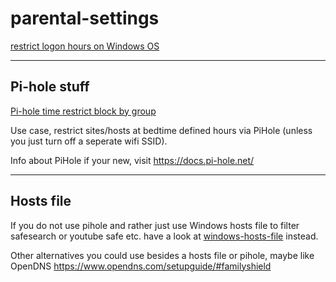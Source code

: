 <!-- Owner source https://github.com/lz-eng/parental-settings -->

# parental-settings

[restrict logon hours on Windows OS](/windows_logon_hours)


----

## Pi-hole stuff

[Pi-hole time restrict block by group](https://github.com/lz-eng/pihole/tree/main/time-restrict-block-by-group)


Use case, restrict sites/hosts at bedtime defined hours via PiHole (unless you just turn off a seperate wifi SSID).


Info about PiHole if your new, visit https://docs.pi-hole.net/



----

## Hosts file

If you do not use pihole and rather just use Windows hosts file to filter safesearch or youtube safe etc. have a look at [windows-hosts-file](https://github.com/lz-eng//windows-hosts-file) instead.


Other alternatives you could use besides a hosts file or pihole, maybe like OpenDNS https://www.opendns.com/setupguide/#familyshield
